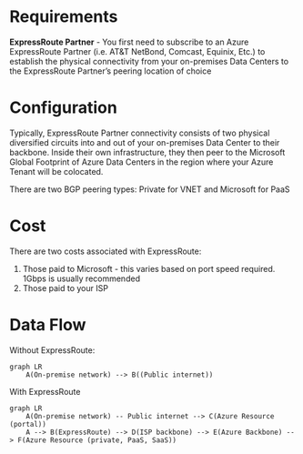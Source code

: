 # Requirements
**ExpressRoute Partner** - You first need to subscribe to an Azure ExpressRoute Partner (i.e.
AT&T NetBond, Comcast, Equinix, Etc.) to establish the physical connectivity from your on-premises
Data Centers to the ExpressRoute Partner’s peering location of choice

# Configuration
Typically, ExpressRoute Partner connectivity consists of two physical diversified circuits into and out of
your on-premises Data Center to their backbone. Inside their own infrastructure, they then peer to the Microsoft Global
Footprint of Azure Data Centers in the region where your Azure Tenant will be colocated.

There are two BGP peering types: Private for VNET and Microsoft for PaaS

# Cost
There are two costs associated with ExpressRoute:
1. Those paid to Microsoft - this varies based on port speed required. 1Gbps is usually recommended
1. Those paid to your ISP

# Data Flow
Without ExpressRoute:
```mermaid
graph LR
    A(On-premise network) --> B((Public internet))
```    

With ExpressRoute
```mermaid
graph LR
    A(On-premise network) -- Public internet --> C(Azure Resource (portal))
    A --> B(ExpressRoute) --> D(ISP backbone) --> E(Azure Backbone) --> F(Azure Resource (private, PaaS, SaaS))
```    
